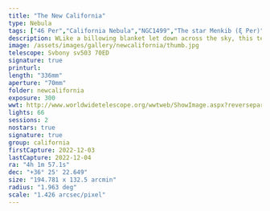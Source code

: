 ```yaml
---
title: "The New California"
type: Nebula
tags: ["46 Per","California Nebula","NGC1499","The star Menkib (ξ Per)"]
description: WLike a billowing blanket let down across the sky, this textured red streak is NGC1499, the California Nebula. It sprawls across 2.5 degrees of sky due east of M45.
image: /assets/images/gallery/newcalifornia/thumb.jpg
telescope: Svbony sv503 70ED
signature: true
printurl: 
length: "336mm"
aperture: "70mm"
folder: newcalifornia
exposure: 300
wwt: http://www.worldwidetelescope.org/wwtweb/ShowImage.aspx?reverseparity=False&scale=1.426268&name=california.jpg&imageurl=https://deepskyworkflows.com/assets/images/gallery/newcalifornia/newcalifornia.jpg&credits=Jeremy+Likness+at+DeepSkyWorkflows.com&creditsUrl=https://deepskyworkflows.com&ra=59.973307&dec=36.468586&x=3049.8&y=2872.6&rotation=10.81&thumb=https://deepskyworkflows.com/assets/images/gallery/newcalifornia/thumb.jpg
lights: 66
sessions: 2
nostars: true
signature: true
group: california
firstCapture: 2022-12-03 
lastCapture: 2022-12-04
ra: "4h 1m 57.1s"
dec: "+36° 25' 22.649"
size: "194.781 x 132.5 arcmin"
radius: "1.963 deg"
scale: "1.426 arcsec/pixel"
---
```

